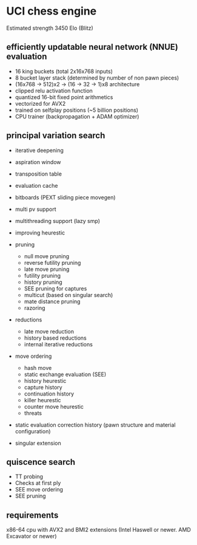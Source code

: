 # UCI chess engine

Estimated strength 3450 Elo (Blitz)

## efficiently updatable neural network (NNUE) evaluation
- 16 king buckets (total 2x16x768 inputs)
- 8 bucket layer stack (determined by number of non pawn pieces)
- (16x768 -> 512)x2 -> (16 -> 32 -> 1)x8 architecture
- clipped relu activation function
- quantized 16-bit fixed point arithmetics
- vectorized for AVX2
- trained on selfplay positions (~5 billion positions)
- CPU trainer (backpropagation + ADAM optimizer)

## principal variation search

- iterative deepening
- aspiration window
- transposition table
- evaluation cache
- bitboards (PEXT sliding piece movegen)
- multi pv support
- multithreading support (lazy smp)
- improving heurestic

- pruning

	- null move pruning
	- reverse futility pruning
	- late move pruning
	- futility pruning
	- history pruning
	- SEE pruning for captures
	- multicut (based on singular search)
	- mate distance pruning
	- razoring

- reductions

	- late move reduction
	- history based reductions
	- internal iterative reductions

- move ordering

	- hash move
	- static exchange evaluation (SEE)
	- history heurestic
	- capture history
	- continuation history
	- killer heurestic
	- counter move heurestic
	- threats

- static evaluation correction history (pawn structure and material configuration)
- singular extension

## quiscence search

- TT probing
- Checks at first ply
- SEE move ordering
- SEE pruning	

## requirements

x86-64 cpu with AVX2 and BMI2 extensions (Intel Haswell or newer. AMD Excavator or newer)

	
